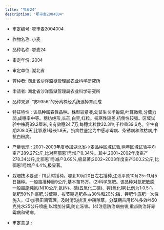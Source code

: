 ```yaml
---
title: "鄂麦24"
description: "鄂审麦2004004"
---
```

* 审定编号:  鄂审麦2004004

*  作物名称:  小麦

*  品种名称:  鄂麦24

*  审定年份:  2004

*  审定单位:  湖北省

* 育种者:  湖北省沙洋监狱管理局农业科学研究所

*  申请者:  湖北省沙洋监狱管理局农业科学研究所

*  品种来源:  “苏9356”的分离株经系统选择育而成

*  特征特性 : 
该品种属春性品种。株型较紧凑,幼苗生长半匍匐,叶耳微紫,分蘖力弱,成穗率中等。穗纺缍形,长芒,白壳,红粒。抗寒性较差,抗倒性较强。区域试验中株高89.2厘米,亩有效穗24.7万,每穗实粒数32.3粒,千粒重39.6克。全生育期208.0天,比鄂恩1号长1.8天。抗病性鉴定为中感赤霉病、条锈病和纹枯病,中抗白粉病。
 
*  产量表现 : 
2001~2003年度参加湖北省小麦品种区域试验,两年区域试验平均亩产289.27公斤,比对照鄂恩1号增产0.34%。其中,2001~2002年度亩产278.34公斤,比鄂恩1号减产3.69%,极显著;2002~2003年度亩产300.2公斤,比鄂恩1号增产4.4%,极显著。

*  栽培技术要点 : 
(1)适时播种。鄂北10月20日左右播种,江汉平原10月25~11月5日播种。一般亩播种量9公斤,基本苗15万。(2)科学施肥。该品种对氮肥敏感,一般亩施纯氮(N)10公斤,氮(N)、磷(五氧化二磷)、钾(氧化钾)比例为1:0.5:1。氮肥50%作底肥,分蘖期、拔节期追肥各占30%和20%;磷、钾肥作底肥一次性施入。(3)加强田间管理。及时清沟排渍,中耕除草。分蘖期亩用15%多效唑50克兑水25公斤喷施,以增加分蘖,防止冻害。(4)注意防治病虫害,重点防治好赤霉病和锈病。

*  审定意见 : 

